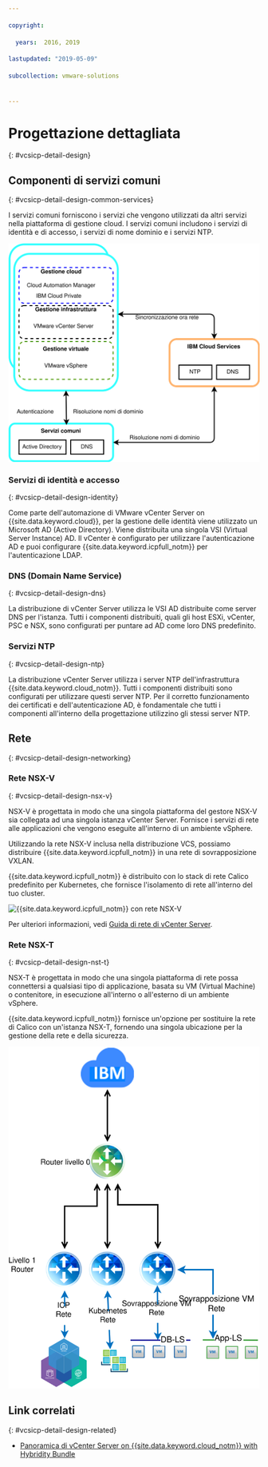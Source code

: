 ```yaml
---

copyright:

  years:  2016, 2019

lastupdated: "2019-05-09"

subcollection: vmware-solutions


---
```


# Progettazione dettagliata
{: #vcsicp-detail-design}

## Componenti di servizi comuni
{: #vcsicp-detail-design-common-services}

I servizi comuni forniscono i servizi che vengono utilizzati da altri servizi nella piattaforma di gestione cloud. I servizi comuni includono i servizi di identità e di accesso, i servizi di nome dominio e i servizi NTP.

![{{site.data.keyword.icpfull_notm}} - servizi comuni](../../images/vcsicp-icp-commonservices.svg "{{site.data.keyword.icpfull_notm}} - servizi comuni")

### Servizi di identità e accesso
{: #vcsicp-detail-design-identity}

Come parte dell'automazione di VMware vCenter Server on {{site.data.keyword.cloud}}, per la gestione delle identità viene utilizzato un Microsoft AD (Active Directory). Viene distribuita una singola VSI (Virtual Server Instance) AD. Il vCenter è configurato per utilizzare l'autenticazione AD e puoi configurare {{site.data.keyword.icpfull_notm}} per l'autenticazione LDAP.

###	DNS (Domain Name Service)
{: #vcsicp-detail-design-dns}

La distribuzione di vCenter Server utilizza le VSI AD distribuite come server DNS per l'istanza. Tutti i componenti distribuiti, quali gli host ESXi, vCenter, PSC e NSX, sono configurati per puntare ad AD come loro DNS predefinito.

###	Servizi NTP
{: #vcsicp-detail-design-ntp}

La distribuzione vCenter Server utilizza i server NTP dell'infrastruttura {{site.data.keyword.cloud_notm}}. Tutti i componenti distribuiti sono configurati per utilizzare questi server NTP. Per il corretto funzionamento dei certificati e dell'autenticazione AD, è fondamentale che tutti i componenti all'interno della progettazione utilizzino gli stessi server NTP.

## Rete
{: #vcsicp-detail-design-networking}

### Rete NSX-V
{: #vcsicp-detail-design-nsx-v}

NSX-V è progettata in modo che una singola piattaforma del gestore NSX-V sia collegata ad una singola istanza vCenter Server. Fornisce i servizi di rete alle applicazioni che vengono eseguite all'interno di un ambiente vSphere.

Utilizzando la rete NSX-V inclusa nella distribuzione VCS, possiamo distribuire {{site.data.keyword.icpfull_notm}} in una rete di sovrapposizione VXLAN.

{{site.data.keyword.icpfull_notm}} è distribuito con lo stack di rete Calico predefinito per Kubernetes, che fornisce l'isolamento di rete all'interno del tuo cluster.

![{{site.data.keyword.icpfull_notm}} con rete NSX-V](../../images/vcsicp-nsxv-networking.svg "{{site.data.keyword.icpfull_notm}} con rete NSX-V")

Per ulteriori informazioni, vedi [Guida di rete di vCenter Server](/docs/services/vmwaresolutions/archiref/vcsnsxt?topic=vmware-solutions-vcsnsxt-intro).

### Rete NSX-T
{: #vcsicp-detail-design-nst-t}

NSX-T è progettata in modo che una singola piattaforma di rete possa connettersi a qualsiasi tipo di applicazione, basata su VM (Virtual Machine) o contenitore, in esecuzione all'interno o all'esterno di un ambiente vSphere.

{{site.data.keyword.icpfull_notm}} fornisce un'opzione per sostituire la rete di Calico con un'istanza NSX-T, fornendo una singola ubicazione per la gestione della rete e della sicurezza.

![{{site.data.keyword.icpfull_notm}} con rete NSX-T](../../images/vcsicp-icp-nsxt-networking.svg "{{site.data.keyword.icpfull_notm}} con rete NSX-T")

## Link correlati
{: #vcsicp-detail-design-related}

* [Panoramica di vCenter Server on {{site.data.keyword.cloud_notm}} with Hybridity Bundle](/docs/services/vmwaresolutions/archiref/vcs?topic=vmware-solutions-vcs-hybridity-intro)
